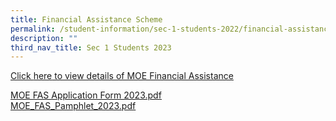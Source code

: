 ```yaml
---
title: Financial Assistance Scheme
permalink: /student-information/sec-1-students-2022/financial-assistance-scheme/
description: ""
third_nav_title: Sec 1 Students 2023
---
```

<p><a href="https://www.moe.gov.sg/financial-matters/financial-assistance" target="">Click&nbsp;<u>here</u> to view details of MOE Financial Assistance</a></p>
<p><a href="/files/MOE%20FAS%20Application%20Form_2023.pdf" target=""><u>MOE FAS Application Form 2023.pdf</u></a><br /><a href="/files/MOE%20FAS%20pamphlet%202023.pdf" target=""><u>MOE_FAS_Pamphlet_2023.pdf</u></a></p>